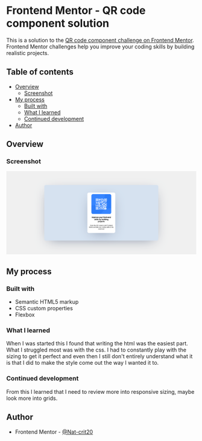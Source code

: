 # Frontend Mentor - QR code component solution

This is a solution to the [QR code component challenge on Frontend Mentor](https://www.frontendmentor.io/challenges/qr-code-component-iux_sIO_H). Frontend Mentor challenges help you improve your coding skills by building realistic projects.

## Table of contents

- [Overview](#overview)
  - [Screenshot](#screenshot)
- [My process](#my-process)
  - [Built with](#built-with)
  - [What I learned](#what-i-learned)
  - [Continued development](#continued-development)
- [Author](#author)

## Overview

### Screenshot

![](./images/Screenshot%202022-08-26%20at%2013-11-05%20QR%20code%20component.png)

## My process

### Built with

- Semantic HTML5 markup
- CSS custom properties
- Flexbox

### What I learned

When I was started this I found that writing the html was the easiest part. What I struggled most was with the css. I had to constantly play with the sizing to get it perfect and even then I still don't entirely understand what it is that I did to make the style come out the way I wanted it to.

### Continued development

From this I learned that I need to review more into responsive sizing, maybe look more into grids.

## Author

- Frontend Mentor - [@Nat-crit20](https://www.frontendmentor.io/profile/Nat-crit20)
